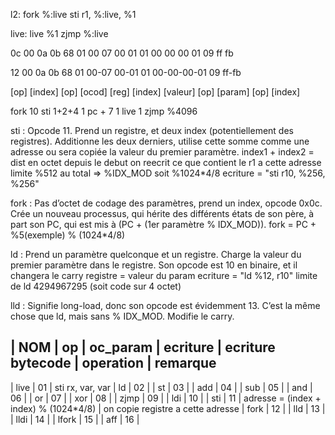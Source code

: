 l2:		fork %:live
		sti r1, %:live, %1

live:	live %1
		zjmp %:live

0c 00 0a 0b 68 01 00 07 00 01 01 00 00 00 01 09 ff fb

  12    00 0a    0b    68      01      00-07     00-01      01   00-00-00-01  09    ff-fb

 [op] [index]   [op]  [ocod]  [reg]   [index]   [valeur]   [op]    [param]   [op]   [index]

 fork    10     sti    1+2+4    1      pc + 7      1       live       1      zjmp   %4096

sti : Opcode 11. Prend un registre, et deux index (potentiellement des registres).
Additionne les deux derniers, utilise cette somme comme une adresse ou sera copiée
la valeur du premier paramètre.
index1 + index2 = dist en octet depuis le debut
on reecrit ce que contient le r1 a cette adresse
limite %512 au total => %IDX_MOD soit %1024*4/8
ecriture = "sti r10, %256, %256"

fork : Pas d’octet de codage des paramètres, prend un index, opcode 0x0c. Crée
		un nouveau processus, qui hérite des différents états de son père, à part son PC,
		qui est mis à (PC + (1er paramètre % IDX_MOD)).
	    fork = PC + %5(exemple) % (1024*4/8)



ld : Prend un paramètre quelconque et un registre. Charge la valeur du premier
paramètre dans le registre. Son opcode est 10 en binaire, et il changera le carry
registre = valeur du param
ecriture = "ld %12, r10"
limite de ld 4294967295 (soit code sur 4 octet)

lld : Signifie long-load, donc son opcode est évidemment 13. C’est la même chose
que ld, mais sans % IDX_MOD. Modifie le carry.

 |  NOM   |  op  |  oc_param |     ecriture         | ecriture bytecode |  operation                                      |       remarque
---------------------------------------------------------------------------------------------------------------------------------
 |  live  |  01  |              sti rx, var, var
 |	ld    |  02  |
 |	st    |  03  |
 |	add   |  04  |
 |	sub   |  05  |
 |	and   |  06  |
 |	or    |  07  |
 |	xor   |  08  |
 |	zjmp  |  09  |
 |	ldi   |  10  |
 |	sti   |  11  |               adresse = (index + index) % (1024*4/8)          | on copie registre a cette adresse
 |	fork  |  12  |
 |	lld   |  13  |
 |	lldi  |  14  |
 |	lfork |  15  |
 |	aff   |  16  |
